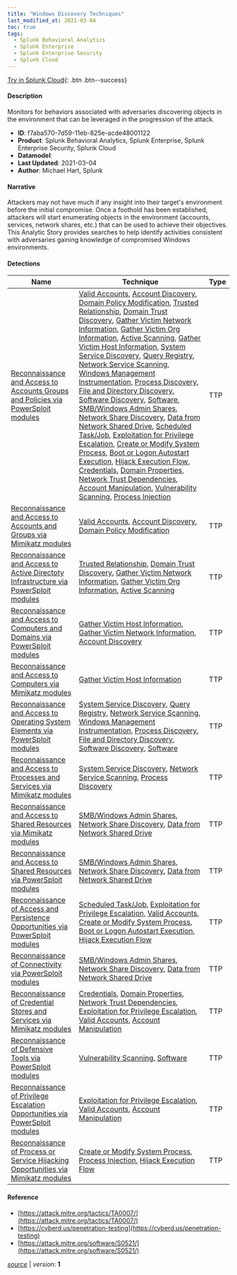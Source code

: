 ```yaml
---
title: "Windows Discovery Techniques"
last_modified_at: 2021-03-04
toc: true
tags:
  - Splunk Behavioral Analytics
  - Splunk Enterprise
  - Splunk Enterprise Security
  - Splunk Cloud
---
```


[Try in Splunk Cloud](#https://www.splunk.com/en_us/software/splunk-cloud-platform.html){: .btn .btn--success}

#### Description

Monitors for behaviors associated with adversaries discovering objects in the environment that can be leveraged in the progression of the attack.

- **ID**: f7aba570-7d59-11eb-825e-acde48001122
- **Product**: Splunk Behavioral Analytics, Splunk Enterprise, Splunk Enterprise Security, Splunk Cloud
- **Datamodel**: 
- **Last Updated**: 2021-03-04
- **Author**: Michael Hart, Splunk

#### Narrative

Attackers may not have much if any insight into their target's environment before the initial compromise.  Once a foothold has been established, attackers will start enumerating objects in the environment (accounts, services, network shares, etc.) that can be used to achieve their objectives.  This Analytic Story provides searches to help identify activities consistent with adversaries gaining knowledge of compromised Windows environments.

#### Detections

| Name        | Technique   | Type         |
| ----------- | ----------- |--------------|
| [Reconnaissance and Access to Accounts Groups and Policies via PowerSploit modules](/endpoint/reconnaissance_and_access_to_accounts_groups_and_policies_via_powersploit_modules/) | [Valid Accounts](/tags/#valid-accounts), [Account Discovery](/tags/#account-discovery), [Domain Policy Modification](/tags/#domain-policy-modification), [Trusted Relationship](/tags/#trusted-relationship), [Domain Trust Discovery](/tags/#domain-trust-discovery), [Gather Victim Network Information](/tags/#gather-victim-network-information), [Gather Victim Org Information](/tags/#gather-victim-org-information), [Active Scanning](/tags/#active-scanning), [Gather Victim Host Information](/tags/#gather-victim-host-information), [System Service Discovery](/tags/#system-service-discovery), [Query Registry](/tags/#query-registry), [Network Service Scanning](/tags/#network-service-scanning), [Windows Management Instrumentation](/tags/#windows-management-instrumentation), [Process Discovery](/tags/#process-discovery), [File and Directory Discovery](/tags/#file-and-directory-discovery), [Software Discovery](/tags/#software-discovery), [Software](/tags/#software), [SMB/Windows Admin Shares](/tags/#smb/windows-admin-shares), [Network Share Discovery](/tags/#network-share-discovery), [Data from Network Shared Drive](/tags/#data-from-network-shared-drive), [Scheduled Task/Job](/tags/#scheduled-task/job), [Exploitation for Privilege Escalation](/tags/#exploitation-for-privilege-escalation), [Create or Modify System Process](/tags/#create-or-modify-system-process), [Boot or Logon Autostart Execution](/tags/#boot-or-logon-autostart-execution), [Hijack Execution Flow](/tags/#hijack-execution-flow), [Credentials](/tags/#credentials), [Domain Properties](/tags/#domain-properties), [Network Trust Dependencies](/tags/#network-trust-dependencies), [Account Manipulation](/tags/#account-manipulation), [Vulnerability Scanning](/tags/#vulnerability-scanning), [Process Injection](/tags/#process-injection) | TTP |
| [Reconnaissance and Access to Accounts and Groups via Mimikatz modules](/endpoint/reconnaissance_and_access_to_accounts_and_groups_via_mimikatz_modules/) | [Valid Accounts](/tags/#valid-accounts), [Account Discovery](/tags/#account-discovery), [Domain Policy Modification](/tags/#domain-policy-modification) | TTP |
| [Reconnaissance and Access to Active Directoty Infrastructure via PowerSploit modules](/endpoint/reconnaissance_and_access_to_active_directoty_infrastructure_via_powersploit_modules/) | [Trusted Relationship](/tags/#trusted-relationship), [Domain Trust Discovery](/tags/#domain-trust-discovery), [Gather Victim Network Information](/tags/#gather-victim-network-information), [Gather Victim Org Information](/tags/#gather-victim-org-information), [Active Scanning](/tags/#active-scanning) | TTP |
| [Reconnaissance and Access to Computers and Domains via PowerSploit modules](/endpoint/reconnaissance_and_access_to_computers_and_domains_via_powersploit_modules/) | [Gather Victim Host Information](/tags/#gather-victim-host-information), [Gather Victim Network Information](/tags/#gather-victim-network-information), [Account Discovery](/tags/#account-discovery) | TTP |
| [Reconnaissance and Access to Computers via Mimikatz modules](/endpoint/reconnaissance_and_access_to_computers_via_mimikatz_modules/) | [Gather Victim Host Information](/tags/#gather-victim-host-information) | TTP |
| [Reconnaissance and Access to Operating System Elements via PowerSploit modules](/endpoint/reconnaissance_and_access_to_operating_system_elements_via_powersploit_modules/) | [System Service Discovery](/tags/#system-service-discovery), [Query Registry](/tags/#query-registry), [Network Service Scanning](/tags/#network-service-scanning), [Windows Management Instrumentation](/tags/#windows-management-instrumentation), [Process Discovery](/tags/#process-discovery), [File and Directory Discovery](/tags/#file-and-directory-discovery), [Software Discovery](/tags/#software-discovery), [Software](/tags/#software) | TTP |
| [Reconnaissance and Access to Processes and Services via Mimikatz modules](/endpoint/reconnaissance_and_access_to_processes_and_services_via_mimikatz_modules/) | [System Service Discovery](/tags/#system-service-discovery), [Network Service Scanning](/tags/#network-service-scanning), [Process Discovery](/tags/#process-discovery) | TTP |
| [Reconnaissance and Access to Shared Resources via Mimikatz modules](/endpoint/reconnaissance_and_access_to_shared_resources_via_mimikatz_modules/) | [SMB/Windows Admin Shares](/tags/#smb/windows-admin-shares), [Network Share Discovery](/tags/#network-share-discovery), [Data from Network Shared Drive](/tags/#data-from-network-shared-drive) | TTP |
| [Reconnaissance and Access to Shared Resources via PowerSploit modules](/endpoint/reconnaissance_and_access_to_shared_resources_via_powersploit_modules/) | [SMB/Windows Admin Shares](/tags/#smb/windows-admin-shares), [Network Share Discovery](/tags/#network-share-discovery), [Data from Network Shared Drive](/tags/#data-from-network-shared-drive) | TTP |
| [Reconnaissance of Access and Persistence Opportunities via PowerSploit modules](/endpoint/reconnaissance_of_access_and_persistence_opportunities_via_powersploit_modules/) | [Scheduled Task/Job](/tags/#scheduled-task/job), [Exploitation for Privilege Escalation](/tags/#exploitation-for-privilege-escalation), [Valid Accounts](/tags/#valid-accounts), [Create or Modify System Process](/tags/#create-or-modify-system-process), [Boot or Logon Autostart Execution](/tags/#boot-or-logon-autostart-execution), [Hijack Execution Flow](/tags/#hijack-execution-flow) | TTP |
| [Reconnaissance of Connectivity via PowerSploit modules](/endpoint/reconnaissance_of_connectivity_via_powersploit_modules/) | [SMB/Windows Admin Shares](/tags/#smb/windows-admin-shares), [Network Share Discovery](/tags/#network-share-discovery), [Data from Network Shared Drive](/tags/#data-from-network-shared-drive) | TTP |
| [Reconnaissance of Credential Stores and Services via Mimikatz modules](/endpoint/reconnaissance_of_credential_stores_and_services_via_mimikatz_modules/) | [Credentials](/tags/#credentials), [Domain Properties](/tags/#domain-properties), [Network Trust Dependencies](/tags/#network-trust-dependencies), [Exploitation for Privilege Escalation](/tags/#exploitation-for-privilege-escalation), [Valid Accounts](/tags/#valid-accounts), [Account Manipulation](/tags/#account-manipulation) | TTP |
| [Reconnaissance of Defensive Tools via PowerSploit modules](/endpoint/reconnaissance_of_defensive_tools_via_powersploit_modules/) | [Vulnerability Scanning](/tags/#vulnerability-scanning), [Software](/tags/#software) | TTP |
| [Reconnaissance of Privilege Escalation Opportunities via PowerSploit modules](/endpoint/reconnaissance_of_privilege_escalation_opportunities_via_powersploit_modules/) | [Exploitation for Privilege Escalation](/tags/#exploitation-for-privilege-escalation), [Valid Accounts](/tags/#valid-accounts), [Account Manipulation](/tags/#account-manipulation) | TTP |
| [Reconnaissance of Process or Service Hijacking Opportunities via Mimikatz modules](/endpoint/reconnaissance_of_process_or_service_hijacking_opportunities_via_mimikatz_modules/) | [Create or Modify System Process](/tags/#create-or-modify-system-process), [Process Injection](/tags/#process-injection), [Hijack Execution Flow](/tags/#hijack-execution-flow) | TTP |

#### Reference

* [https://attack.mitre.org/tactics/TA0007/](https://attack.mitre.org/tactics/TA0007/)
* [https://cyberd.us/penetration-testing](https://cyberd.us/penetration-testing)
* [https://attack.mitre.org/software/S0521/](https://attack.mitre.org/software/S0521/)



[*source*](https://github.com/splunk/security_content/tree/develop/stories/windows_discovery_techniques.yml) \| *version*: **1**